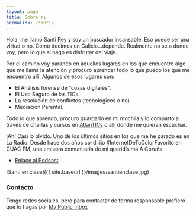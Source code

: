```yaml
---
layout: page
title: Sobre mi
permalink: /santi/
---
```


Hola, me llamo Santi Rey y soy un buscador incansable. Eso puede ser una virtud o no. Como decimos en Galicia...depende. Realmente no se a donde voy, pero lo que si hago es disfrutar del viaje.

Por el camino voy parando en aquellos lugares en los que encuentro algo que me llama la atención y procuro aprender todo lo que puedo los que me encuentro allí. Algunos de esos lugares son:

- El Análisis forense de "cosas digitales".
- El Uso Seguro de las TICs.
- La resolución de conflictos (tecnológicos o no).
- Mediación Parental.

Todo lo que aprendo, procuro guardarlo en mi mochila y lo comparto a través de charlas y cursos en [AtlanTICs](https://asociacionatlantics.org/) o allí donde me quieran escuchar.

¡Ah! Casi lo olvido. Uno de los últimos sitios en los que me he parado es en La Radio. Desde hace dos años co-dirijo #InternetDeTuColorFavorito en CUAC FM, una emisora comunitaria de mi queridísima A Coruña.

- [Enlace al Podcast](https://www.ivoox.com/podcast-internet-de-tu-color-favorito-atlantics_sq_f1569392_1.html)

[Santi en clase]({{ site.baseurl }}/images/santienclase.jpg)
### Contacto
Tengo redes sociales, pero para contactar de forma responsable prefiero que lo hagas por [My Public Inbox](https://mypublicinbox.com/SantiRey)
